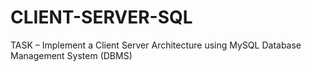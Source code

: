 # CLIENT-SERVER-SQL
TASK – Implement a Client Server Architecture using MySQL Database Management System (DBMS)
